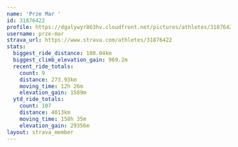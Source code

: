 ```yaml
---
name: 'Prze Mar '
id: 31876422
profile: https://dgalywyr863hv.cloudfront.net/pictures/athletes/31876422/22548952/4/large.jpg
username: prze-mar
strava_url: https://www.strava.com/athletes/31876422
stats:
  biggest_ride_distance: 180.04km
  biggest_climb_elevation_gain: 969.2m
  recent_ride_totals:
    count: 9
    distance: 273.93km
    moving_time: 12h 26m
    elevation_gain: 1589m
  ytd_ride_totals:
    count: 107
    distance: 4013km
    moving_time: 158h 35m
    elevation_gain: 29356m
layout: strava_member
--- 
```

